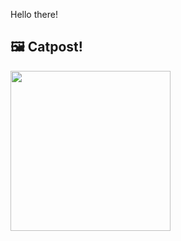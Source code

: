 Hello there!



## 🖼️ Catpost!

<sub>
    <img src="https://cdn2.thecatapi.com/images/cff.jpg" height="256">
</sub>

